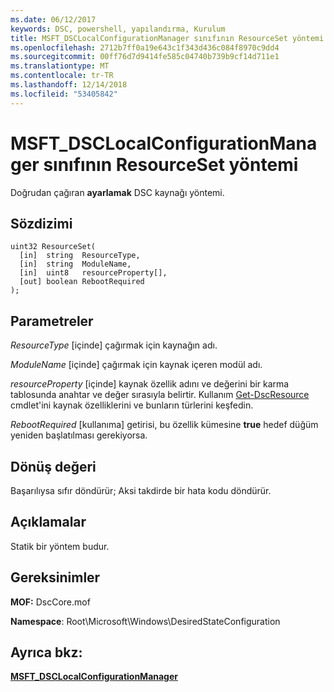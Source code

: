 ```yaml
---
ms.date: 06/12/2017
keywords: DSC, powershell, yapılandırma, Kurulum
title: MSFT_DSCLocalConfigurationManager sınıfının ResourceSet yöntemi
ms.openlocfilehash: 2712b7ff0a19e643c1f343d436c084f8970c9dd4
ms.sourcegitcommit: 00ff76d7d9414fe585c04740b739b9cf14d711e1
ms.translationtype: MT
ms.contentlocale: tr-TR
ms.lasthandoff: 12/14/2018
ms.locfileid: "53405842"
---
```

# <a name="resourceset-method-of-the-msftdsclocalconfigurationmanager-class"></a>MSFT_DSCLocalConfigurationManager sınıfının ResourceSet yöntemi

Doğrudan çağıran **ayarlamak** DSC kaynağı yöntemi.

## <a name="syntax"></a>Sözdizimi

```mof
uint32 ResourceSet(
  [in]  string  ResourceType,
  [in]  string  ModuleName,
  [in]  uint8   resourceProperty[],
  [out] boolean RebootRequired
);
```

## <a name="parameters"></a>Parametreler

*ResourceType* \[içinde\] çağırmak için kaynağın adı.

*ModuleName* \[içinde\] çağırmak için kaynak içeren modül adı.

*resourceProperty* \[içinde\] kaynak özellik adını ve değerini bir karma tablosunda anahtar ve değer sırasıyla belirtir. Kullanım [Get-DscResource](/powershell/module/PSDesiredStateConfiguration/Get-DscResource) cmdlet'ini kaynak özelliklerini ve bunların türlerini keşfedin.

*RebootRequired* \[kullanıma\] getirisi, bu özellik kümesine **true** hedef düğüm yeniden başlatılması gerekiyorsa.

## <a name="return-value"></a>Dönüş değeri

Başarılıysa sıfır döndürür; Aksi takdirde bir hata kodu döndürür.

## <a name="remarks"></a>Açıklamalar

Statik bir yöntem budur.

## <a name="requirements"></a>Gereksinimler

**MOF:** DscCore.mof

**Namespace**: Root\Microsoft\Windows\DesiredStateConfiguration

## <a name="see-also"></a>Ayrıca bkz:

[**MSFT_DSCLocalConfigurationManager**](msft-dsclocalconfigurationmanager.md)